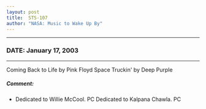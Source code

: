 ```yaml
---
layout: post
title:  STS-107
author: "NASA: Music to Wake Up By"
---
```


----
### DATE: January 17, 2003
----
Coming Back to Life by Pink Floyd
Space Truckin' by Deep Purple

##### Comment:
* Dedicated to Willie McCool. PC
Dedicated to Kalpana Chawla. PC
